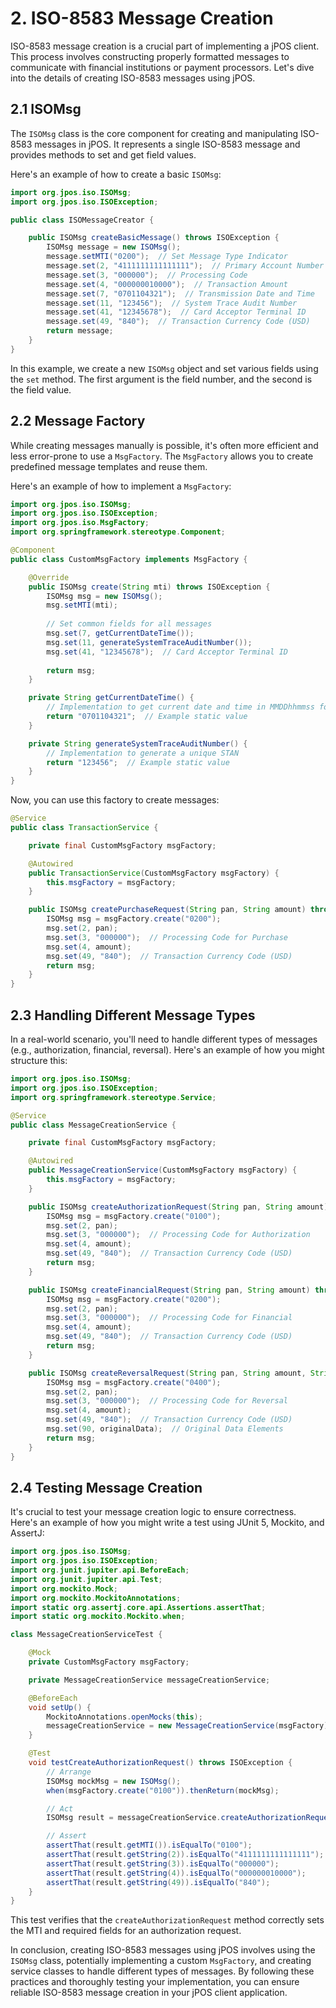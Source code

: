 # 2. ISO-8583 Message Creation

ISO-8583 message creation is a crucial part of implementing a jPOS client. This process involves constructing properly formatted messages to communicate with financial institutions or payment processors. Let's dive into the details of creating ISO-8583 messages using jPOS.

## 2.1 ISOMsg

The `ISOMsg` class is the core component for creating and manipulating ISO-8583 messages in jPOS. It represents a single ISO-8583 message and provides methods to set and get field values.

Here's an example of how to create a basic `ISOMsg`:

```java
import org.jpos.iso.ISOMsg;
import org.jpos.iso.ISOException;

public class ISOMessageCreator {

    public ISOMsg createBasicMessage() throws ISOException {
        ISOMsg message = new ISOMsg();
        message.setMTI("0200");  // Set Message Type Indicator
        message.set(2, "4111111111111111");  // Primary Account Number
        message.set(3, "000000");  // Processing Code
        message.set(4, "000000010000");  // Transaction Amount
        message.set(7, "0701104321");  // Transmission Date and Time
        message.set(11, "123456");  // System Trace Audit Number
        message.set(41, "12345678");  // Card Acceptor Terminal ID
        message.set(49, "840");  // Transaction Currency Code (USD)
        return message;
    }
}
```

In this example, we create a new `ISOMsg` object and set various fields using the `set` method. The first argument is the field number, and the second is the field value.

## 2.2 Message Factory

While creating messages manually is possible, it's often more efficient and less error-prone to use a `MsgFactory`. The `MsgFactory` allows you to create predefined message templates and reuse them.

Here's an example of how to implement a `MsgFactory`:

```java
import org.jpos.iso.ISOMsg;
import org.jpos.iso.ISOException;
import org.jpos.iso.MsgFactory;
import org.springframework.stereotype.Component;

@Component
public class CustomMsgFactory implements MsgFactory {

    @Override
    public ISOMsg create(String mti) throws ISOException {
        ISOMsg msg = new ISOMsg();
        msg.setMTI(mti);
        
        // Set common fields for all messages
        msg.set(7, getCurrentDateTime());
        msg.set(11, generateSystemTraceAuditNumber());
        msg.set(41, "12345678");  // Card Acceptor Terminal ID
        
        return msg;
    }

    private String getCurrentDateTime() {
        // Implementation to get current date and time in MMDDhhmmss format
        return "0701104321";  // Example static value
    }

    private String generateSystemTraceAuditNumber() {
        // Implementation to generate a unique STAN
        return "123456";  // Example static value
    }
}
```

Now, you can use this factory to create messages:

```java
@Service
public class TransactionService {

    private final CustomMsgFactory msgFactory;

    @Autowired
    public TransactionService(CustomMsgFactory msgFactory) {
        this.msgFactory = msgFactory;
    }

    public ISOMsg createPurchaseRequest(String pan, String amount) throws ISOException {
        ISOMsg msg = msgFactory.create("0200");
        msg.set(2, pan);
        msg.set(3, "000000");  // Processing Code for Purchase
        msg.set(4, amount);
        msg.set(49, "840");  // Transaction Currency Code (USD)
        return msg;
    }
}
```

## 2.3 Handling Different Message Types

In a real-world scenario, you'll need to handle different types of messages (e.g., authorization, financial, reversal). Here's an example of how you might structure this:

```java
import org.jpos.iso.ISOMsg;
import org.jpos.iso.ISOException;
import org.springframework.stereotype.Service;

@Service
public class MessageCreationService {

    private final CustomMsgFactory msgFactory;

    @Autowired
    public MessageCreationService(CustomMsgFactory msgFactory) {
        this.msgFactory = msgFactory;
    }

    public ISOMsg createAuthorizationRequest(String pan, String amount) throws ISOException {
        ISOMsg msg = msgFactory.create("0100");
        msg.set(2, pan);
        msg.set(3, "000000");  // Processing Code for Authorization
        msg.set(4, amount);
        msg.set(49, "840");  // Transaction Currency Code (USD)
        return msg;
    }

    public ISOMsg createFinancialRequest(String pan, String amount) throws ISOException {
        ISOMsg msg = msgFactory.create("0200");
        msg.set(2, pan);
        msg.set(3, "000000");  // Processing Code for Financial
        msg.set(4, amount);
        msg.set(49, "840");  // Transaction Currency Code (USD)
        return msg;
    }

    public ISOMsg createReversalRequest(String pan, String amount, String originalData) throws ISOException {
        ISOMsg msg = msgFactory.create("0400");
        msg.set(2, pan);
        msg.set(3, "000000");  // Processing Code for Reversal
        msg.set(4, amount);
        msg.set(49, "840");  // Transaction Currency Code (USD)
        msg.set(90, originalData);  // Original Data Elements
        return msg;
    }
}
```

## 2.4 Testing Message Creation

It's crucial to test your message creation logic to ensure correctness. Here's an example of how you might write a test using JUnit 5, Mockito, and AssertJ:

```java
import org.jpos.iso.ISOMsg;
import org.jpos.iso.ISOException;
import org.junit.jupiter.api.BeforeEach;
import org.junit.jupiter.api.Test;
import org.mockito.Mock;
import org.mockito.MockitoAnnotations;
import static org.assertj.core.api.Assertions.assertThat;
import static org.mockito.Mockito.when;

class MessageCreationServiceTest {

    @Mock
    private CustomMsgFactory msgFactory;

    private MessageCreationService messageCreationService;

    @BeforeEach
    void setUp() {
        MockitoAnnotations.openMocks(this);
        messageCreationService = new MessageCreationService(msgFactory);
    }

    @Test
    void testCreateAuthorizationRequest() throws ISOException {
        // Arrange
        ISOMsg mockMsg = new ISOMsg();
        when(msgFactory.create("0100")).thenReturn(mockMsg);

        // Act
        ISOMsg result = messageCreationService.createAuthorizationRequest("4111111111111111", "000000010000");

        // Assert
        assertThat(result.getMTI()).isEqualTo("0100");
        assertThat(result.getString(2)).isEqualTo("4111111111111111");
        assertThat(result.getString(3)).isEqualTo("000000");
        assertThat(result.getString(4)).isEqualTo("000000010000");
        assertThat(result.getString(49)).isEqualTo("840");
    }
}
```

This test verifies that the `createAuthorizationRequest` method correctly sets the MTI and required fields for an authorization request.

In conclusion, creating ISO-8583 messages using jPOS involves using the `ISOMsg` class, potentially implementing a custom `MsgFactory`, and creating service classes to handle different types of messages. By following these practices and thoroughly testing your implementation, you can ensure reliable ISO-8583 message creation in your jPOS client application.